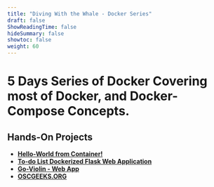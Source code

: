 ```yaml
---
title: "Diving With the Whale - Docker Series"
draft: false
ShowReadingTime: false
hideSummary: false
showtoc: false
weight: 60
---
```


# 5 Days Series of Docker Covering most of Docker, and Docker-Compose Concepts.
## Hands-On Projects

- **[Hello-World from Container!](https://github.com/a7medayman6/Hello-World-From-Container)**
- **[To-do List Dockerized Flask Web Application](https://github.com/a7medayman6/Todo-List-Dockerized-Flask-WebApp)**
- **[Go-Violin - Web App](https://github.com/a7medayman6/GoViolin)**
- **[OSCGEEKS.ORG](https://github.com/a7medayman.com/OSCGEEKS.ORG)**